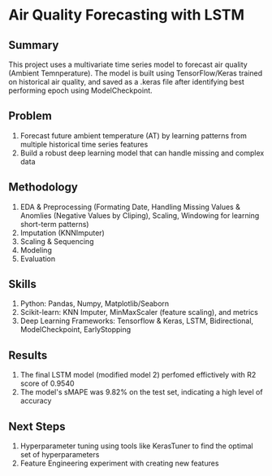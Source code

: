 # Air Quality Forecasting with LSTM

## Summary
This project uses a multivariate time series model to forecast air quality (Ambient Temnperature). The model is built using TensorFlow/Keras trained on historical air quality, and saved as a .keras file after identifying best performing epoch using ModelCheckpoint.

## Problem
1. Forecast future ambient temperature (AT) by learning patterns from multiple historical time series features
2. Build a robust deep learning model that can handle missing and complex data

## Methodology
1. EDA & Preprocessing (Formating Date, Handling Missing Values & Anomlies (Negative Values by Cliping), Scaling, Windowing for learning short-term patterns)
3. Imputation (KNNImputer)
4. Scaling & Sequencing
5. Modeling
6. Evaluation

## Skills
1. Python: Pandas, Numpy, Matplotlib/Seaborn
2. Scikit-learn: KNN Imputer, MinMaxScaler (feature scaling), and metrics
3. Deep Learning Frameworks: Tensorflow & Keras, LSTM, Bidirectional, ModelCheckpoint, EarlyStopping

## Results 
1. The final LSTM model (modified model 2) perfomed effictively with R2 score of 0.9540
2. The model's sMAPE was 9.82% on the test set, indicating a high level of accuracy
   
## Next Steps
1. Hyperparameter tuning using tools like KerasTuner to find the optimal set of hyperparameters
2. Feature Engineering experiment with creating new features
